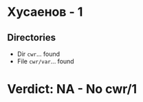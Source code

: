 # Хусаенов - 1
## Directories
- Dir `cwr`... found
- File `cwr/var`... found
# Verdict: **NA** - No cwr/1
